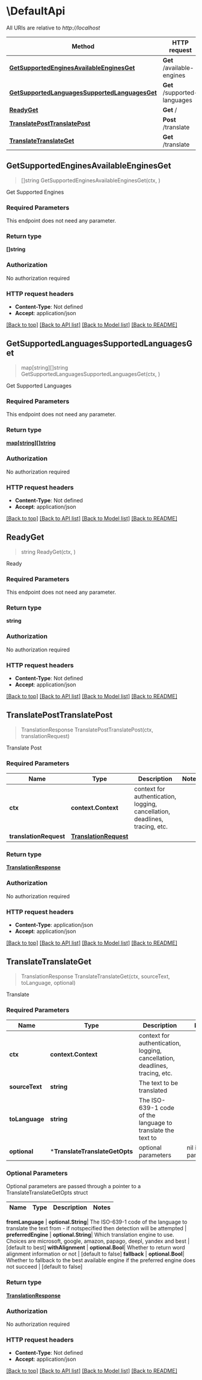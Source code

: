 # \DefaultApi

All URIs are relative to *http://localhost*

Method | HTTP request | Description
------------- | ------------- | -------------
[**GetSupportedEnginesAvailableEnginesGet**](DefaultApi.md#GetSupportedEnginesAvailableEnginesGet) | **Get** /available-engines | Get Supported Engines
[**GetSupportedLanguagesSupportedLanguagesGet**](DefaultApi.md#GetSupportedLanguagesSupportedLanguagesGet) | **Get** /supported-languages | Get Supported Languages
[**ReadyGet**](DefaultApi.md#ReadyGet) | **Get** / | Ready
[**TranslatePostTranslatePost**](DefaultApi.md#TranslatePostTranslatePost) | **Post** /translate | Translate Post
[**TranslateTranslateGet**](DefaultApi.md#TranslateTranslateGet) | **Get** /translate | Translate



## GetSupportedEnginesAvailableEnginesGet

> []string GetSupportedEnginesAvailableEnginesGet(ctx, )

Get Supported Engines

### Required Parameters

This endpoint does not need any parameter.

### Return type

**[]string**

### Authorization

No authorization required

### HTTP request headers

- **Content-Type**: Not defined
- **Accept**: application/json

[[Back to top]](#) [[Back to API list]](../README.md#documentation-for-api-endpoints)
[[Back to Model list]](../README.md#documentation-for-models)
[[Back to README]](../README.md)


## GetSupportedLanguagesSupportedLanguagesGet

> map[string][]string GetSupportedLanguagesSupportedLanguagesGet(ctx, )

Get Supported Languages

### Required Parameters

This endpoint does not need any parameter.

### Return type

[**map[string][]string**](array.md)

### Authorization

No authorization required

### HTTP request headers

- **Content-Type**: Not defined
- **Accept**: application/json

[[Back to top]](#) [[Back to API list]](../README.md#documentation-for-api-endpoints)
[[Back to Model list]](../README.md#documentation-for-models)
[[Back to README]](../README.md)


## ReadyGet

> string ReadyGet(ctx, )

Ready

### Required Parameters

This endpoint does not need any parameter.

### Return type

**string**

### Authorization

No authorization required

### HTTP request headers

- **Content-Type**: Not defined
- **Accept**: application/json

[[Back to top]](#) [[Back to API list]](../README.md#documentation-for-api-endpoints)
[[Back to Model list]](../README.md#documentation-for-models)
[[Back to README]](../README.md)


## TranslatePostTranslatePost

> TranslationResponse TranslatePostTranslatePost(ctx, translationRequest)

Translate Post

### Required Parameters


Name | Type | Description  | Notes
------------- | ------------- | ------------- | -------------
**ctx** | **context.Context** | context for authentication, logging, cancellation, deadlines, tracing, etc.
**translationRequest** | [**TranslationRequest**](TranslationRequest.md)|  | 

### Return type

[**TranslationResponse**](TranslationResponse.md)

### Authorization

No authorization required

### HTTP request headers

- **Content-Type**: application/json
- **Accept**: application/json

[[Back to top]](#) [[Back to API list]](../README.md#documentation-for-api-endpoints)
[[Back to Model list]](../README.md#documentation-for-models)
[[Back to README]](../README.md)


## TranslateTranslateGet

> TranslationResponse TranslateTranslateGet(ctx, sourceText, toLanguage, optional)

Translate

### Required Parameters


Name | Type | Description  | Notes
------------- | ------------- | ------------- | -------------
**ctx** | **context.Context** | context for authentication, logging, cancellation, deadlines, tracing, etc.
**sourceText** | **string**| The text to be translated | 
**toLanguage** | **string**| The ISO-639-1 code of the language to translate the text to | 
 **optional** | ***TranslateTranslateGetOpts** | optional parameters | nil if no parameters

### Optional Parameters

Optional parameters are passed through a pointer to a TranslateTranslateGetOpts struct


Name | Type | Description  | Notes
------------- | ------------- | ------------- | -------------


 **fromLanguage** | **optional.String**| The ISO-639-1 code of the language to translate the text from - if notspecified then detection will be attempted | 
 **preferredEngine** | **optional.String**| Which translation engine to use. Choices are microsoft, google, amazon, papago, deepl, yandex and best | [default to best]
 **withAlignment** | **optional.Bool**| Whether to return word alignment information or not | [default to false]
 **fallback** | **optional.Bool**| Whether to fallback to the best available engine if the preferred engine does not succeed | [default to false]

### Return type

[**TranslationResponse**](TranslationResponse.md)

### Authorization

No authorization required

### HTTP request headers

- **Content-Type**: Not defined
- **Accept**: application/json

[[Back to top]](#) [[Back to API list]](../README.md#documentation-for-api-endpoints)
[[Back to Model list]](../README.md#documentation-for-models)
[[Back to README]](../README.md)

